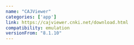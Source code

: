 ```yaml
---
name: "CAJViewer"
categories: ['app']
link: https://cajviewer.cnki.net/download.html
compatibility: emulation
versionFrom: "8.1.10"
---
```


